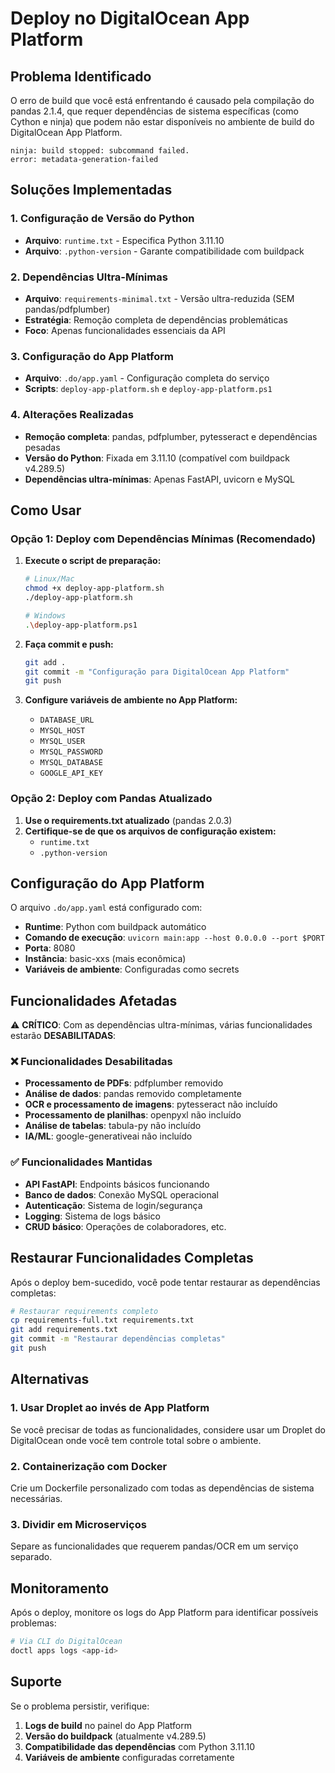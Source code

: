# Deploy no DigitalOcean App Platform

## Problema Identificado

O erro de build que você está enfrentando é causado pela compilação do pandas 2.1.4, que requer dependências de sistema específicas (como Cython e ninja) que podem não estar disponíveis no ambiente de build do DigitalOcean App Platform.

```
ninja: build stopped: subcommand failed.
error: metadata-generation-failed
```

## Soluções Implementadas

### 1. Configuração de Versão do Python
- **Arquivo**: `runtime.txt` - Especifica Python 3.11.10
- **Arquivo**: `.python-version` - Garante compatibilidade com buildpack

### 2. Dependências Ultra-Mínimas
- **Arquivo**: `requirements-minimal.txt` - Versão ultra-reduzida (SEM pandas/pdfplumber)
- **Estratégia**: Remoção completa de dependências problemáticas
- **Foco**: Apenas funcionalidades essenciais da API

### 3. Configuração do App Platform
- **Arquivo**: `.do/app.yaml` - Configuração completa do serviço
- **Scripts**: `deploy-app-platform.sh` e `deploy-app-platform.ps1`

### 4. Alterações Realizadas

- **Remoção completa**: pandas, pdfplumber, pytesseract e dependências pesadas
- **Versão do Python**: Fixada em 3.11.10 (compatível com buildpack v4.289.5)
- **Dependências ultra-mínimas**: Apenas FastAPI, uvicorn e MySQL

## Como Usar

### Opção 1: Deploy com Dependências Mínimas (Recomendado)

1. **Execute o script de preparação:**
   ```bash
   # Linux/Mac
   chmod +x deploy-app-platform.sh
   ./deploy-app-platform.sh
   
   # Windows
   .\deploy-app-platform.ps1
   ```

2. **Faça commit e push:**
   ```bash
   git add .
   git commit -m "Configuração para DigitalOcean App Platform"
   git push
   ```

3. **Configure variáveis de ambiente no App Platform:**
   - `DATABASE_URL`
   - `MYSQL_HOST`
   - `MYSQL_USER`
   - `MYSQL_PASSWORD`
   - `MYSQL_DATABASE`
   - `GOOGLE_API_KEY`

### Opção 2: Deploy com Pandas Atualizado

1. **Use o requirements.txt atualizado** (pandas 2.0.3)
2. **Certifique-se de que os arquivos de configuração existem:**
   - `runtime.txt`
   - `.python-version`

## Configuração do App Platform

O arquivo `.do/app.yaml` está configurado com:

- **Runtime**: Python com buildpack automático
- **Comando de execução**: `uvicorn main:app --host 0.0.0.0 --port $PORT`
- **Porta**: 8080
- **Instância**: basic-xxs (mais econômica)
- **Variáveis de ambiente**: Configuradas como secrets

## Funcionalidades Afetadas

⚠️ **CRÍTICO**: Com as dependências ultra-mínimas, várias funcionalidades estarão **DESABILITADAS**:

### ❌ Funcionalidades Desabilitadas
- **Processamento de PDFs**: pdfplumber removido
- **Análise de dados**: pandas removido completamente
- **OCR e processamento de imagens**: pytesseract não incluído
- **Processamento de planilhas**: openpyxl não incluído
- **Análise de tabelas**: tabula-py não incluído
- **IA/ML**: google-generativeai não incluído

### ✅ Funcionalidades Mantidas
- **API FastAPI**: Endpoints básicos funcionando
- **Banco de dados**: Conexão MySQL operacional
- **Autenticação**: Sistema de login/segurança
- **Logging**: Sistema de logs básico
- **CRUD básico**: Operações de colaboradores, etc.

## Restaurar Funcionalidades Completas

Após o deploy bem-sucedido, você pode tentar restaurar as dependências completas:

```bash
# Restaurar requirements completo
cp requirements-full.txt requirements.txt
git add requirements.txt
git commit -m "Restaurar dependências completas"
git push
```

## Alternativas

### 1. Usar Droplet ao invés de App Platform

Se você precisar de todas as funcionalidades, considere usar um Droplet do DigitalOcean onde você tem controle total sobre o ambiente.

### 2. Containerização com Docker

Crie um Dockerfile personalizado com todas as dependências de sistema necessárias.

### 3. Dividir em Microserviços

Separe as funcionalidades que requerem pandas/OCR em um serviço separado.

## Monitoramento

Após o deploy, monitore os logs do App Platform para identificar possíveis problemas:

```bash
# Via CLI do DigitalOcean
doctl apps logs <app-id>
```

## Suporte

Se o problema persistir, verifique:

1. **Logs de build** no painel do App Platform
2. **Versão do buildpack** (atualmente v4.289.5)
3. **Compatibilidade das dependências** com Python 3.11.10
4. **Variáveis de ambiente** configuradas corretamente